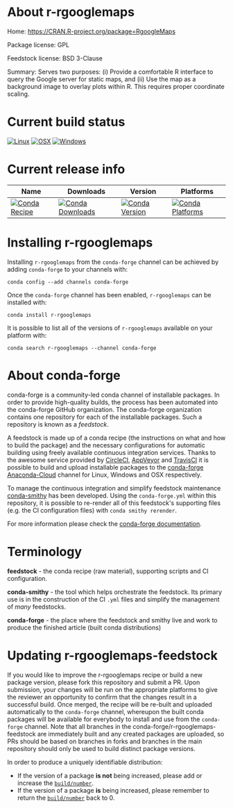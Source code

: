 About r-rgooglemaps
===================

Home: https://CRAN.R-project.org/package=RgoogleMaps

Package license: GPL

Feedstock license: BSD 3-Clause

Summary: Serves two purposes: (i) Provide a comfortable R interface to query the Google server for static maps, and (ii) Use the map as a background image to overlay plots within R. This requires proper coordinate scaling. 



Current build status
====================

[![Linux](https://img.shields.io/circleci/project/github/conda-forge/r-rgooglemaps-feedstock/master.svg?label=Linux)](https://circleci.com/gh/conda-forge/r-rgooglemaps-feedstock)
[![OSX](https://img.shields.io/travis/conda-forge/r-rgooglemaps-feedstock/master.svg?label=macOS)](https://travis-ci.org/conda-forge/r-rgooglemaps-feedstock)
[![Windows](https://img.shields.io/appveyor/ci/conda-forge/r-rgooglemaps-feedstock/master.svg?label=Windows)](https://ci.appveyor.com/project/conda-forge/r-rgooglemaps-feedstock/branch/master)

Current release info
====================

| Name | Downloads | Version | Platforms |
| --- | --- | --- | --- |
| [![Conda Recipe](https://img.shields.io/badge/recipe-r--rgooglemaps-green.svg)](https://anaconda.org/conda-forge/r-rgooglemaps) | [![Conda Downloads](https://img.shields.io/conda/dn/conda-forge/r-rgooglemaps.svg)](https://anaconda.org/conda-forge/r-rgooglemaps) | [![Conda Version](https://img.shields.io/conda/vn/conda-forge/r-rgooglemaps.svg)](https://anaconda.org/conda-forge/r-rgooglemaps) | [![Conda Platforms](https://img.shields.io/conda/pn/conda-forge/r-rgooglemaps.svg)](https://anaconda.org/conda-forge/r-rgooglemaps) |

Installing r-rgooglemaps
========================

Installing `r-rgooglemaps` from the `conda-forge` channel can be achieved by adding `conda-forge` to your channels with:

```
conda config --add channels conda-forge
```

Once the `conda-forge` channel has been enabled, `r-rgooglemaps` can be installed with:

```
conda install r-rgooglemaps
```

It is possible to list all of the versions of `r-rgooglemaps` available on your platform with:

```
conda search r-rgooglemaps --channel conda-forge
```


About conda-forge
=================

conda-forge is a community-led conda channel of installable packages.
In order to provide high-quality builds, the process has been automated into the
conda-forge GitHub organization. The conda-forge organization contains one repository
for each of the installable packages. Such a repository is known as a *feedstock*.

A feedstock is made up of a conda recipe (the instructions on what and how to build
the package) and the necessary configurations for automatic building using freely
available continuous integration services. Thanks to the awesome service provided by
[CircleCI](https://circleci.com/), [AppVeyor](http://www.appveyor.com/)
and [TravisCI](https://travis-ci.org/) it is possible to build and upload installable
packages to the [conda-forge](https://anaconda.org/conda-forge)
[Anaconda-Cloud](http://docs.anaconda.org/) channel for Linux, Windows and OSX respectively.

To manage the continuous integration and simplify feedstock maintenance
[conda-smithy](http://github.com/conda-forge/conda-smithy) has been developed.
Using the ``conda-forge.yml`` within this repository, it is possible to re-render all of
this feedstock's supporting files (e.g. the CI configuration files) with ``conda smithy rerender``.

For more information please check the [conda-forge documentation](https://conda-forge.org/docs/).

Terminology
===========

**feedstock** - the conda recipe (raw material), supporting scripts and CI configuration.

**conda-smithy** - the tool which helps orchestrate the feedstock.
                   Its primary use is in the construction of the CI ``.yml`` files
                   and simplify the management of *many* feedstocks.

**conda-forge** - the place where the feedstock and smithy live and work to
                  produce the finished article (built conda distributions)


Updating r-rgooglemaps-feedstock
================================

If you would like to improve the r-rgooglemaps recipe or build a new
package version, please fork this repository and submit a PR. Upon submission,
your changes will be run on the appropriate platforms to give the reviewer an
opportunity to confirm that the changes result in a successful build. Once
merged, the recipe will be re-built and uploaded automatically to the
`conda-forge` channel, whereupon the built conda packages will be available for
everybody to install and use from the `conda-forge` channel.
Note that all branches in the conda-forge/r-rgooglemaps-feedstock are
immediately built and any created packages are uploaded, so PRs should be based
on branches in forks and branches in the main repository should only be used to
build distinct package versions.

In order to produce a uniquely identifiable distribution:
 * If the version of a package **is not** being increased, please add or increase
   the [``build/number``](http://conda.pydata.org/docs/building/meta-yaml.html#build-number-and-string).
 * If the version of a package **is** being increased, please remember to return
   the [``build/number``](http://conda.pydata.org/docs/building/meta-yaml.html#build-number-and-string)
   back to 0.